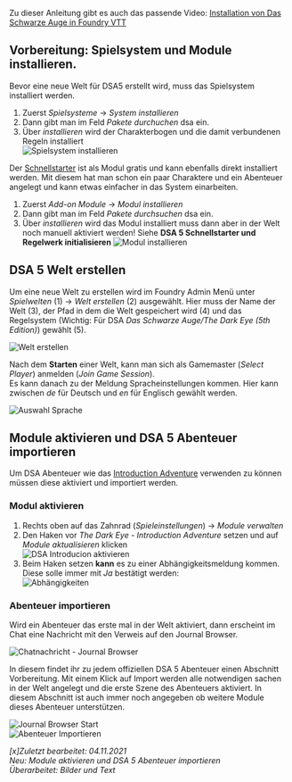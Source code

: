 Zu dieser Anleitung gibt es auch das passende Video: [Installation von Das Schwarze Auge in Foundry VTT](https://www.youtube.com/watch?v=bzgb_pmw-bs)

## Vorbereitung: Spielsystem und Module installieren.

Bevor eine neue Welt für DSA5 erstellt wird, muss das Spielsystem installiert werden. 
1. Zuerst *Spielsysteme* -> *System installieren*
2. Dann gibt man im Feld *Pakete durchuchen* dsa ein.
3. Über *installieren* wird der Charakterbogen und die damit verbundenen Regeln installiert  
![Spielsystem installieren](de/images/de-dsa_5_welt_erstellen_0.webp)
 
Der [Schnellstarter](https://foundryvtt.com/packages/dsa5-introduction) ist als Modul gratis und kann ebenfalls direkt installiert werden. Mit diesem hat man schon ein paar Charaktere und ein Abenteuer angelegt 
und kann etwas einfacher in das System einarbeiten.

1. Zuerst *Add-on Module* -> *Modul installieren*
2. Dann gibt man im Feld *Pakete durchsuchen* dsa ein.
3. Über *installieren* wird das Modul installiert muss dann aber in der Welt noch manuell aktiviert werden! Siehe **DSA 5 Schnellstarter und Regelwerk initialisieren**
![Modul installieren](de/images/de-dsa_5_welt_erstellen_1.webp)

## DSA 5 Welt erstellen

Um eine neue Welt zu erstellen wird im Foundry Admin Menü unter *Spielwelten* (1) -> *Welt erstellen* (2) ausgewählt.
Hier muss der Name der Welt (3), der Pfad in dem die Welt gespeichert wird (4) und das Regelsystem 
(Wichtig: Für DSA *Das Schwarze Auge/The Dark Eye (5th Edition)*) gewählt (5).

![Welt erstellen](de/images/de-dsa_5_welt_erstellen_2.webp)  
  
Nach dem **Starten** einer Welt, kann man sich als Gamemaster (*Select Player*) anmelden (*Join Game Session*).  
Es kann danach zu der Meldung Spracheinstellungen kommen. Hier kann zwischen *de* für Deutsch und *en* für Englisch gewählt werden.

![Auswahl Sprache](de/images/de-dsa_5_welt_erstellen_3.webp)  

## Module aktivieren und DSA 5 Abenteuer importieren

Um DSA Abenteuer wie das [Introduction Adventure](https://foundryvtt.com/packages/dsa5-introduction) verwenden zu können müssen diese aktiviert und importiert werden.

### Modul aktivieren

1. Rechts oben auf das Zahnrad (*Spieleinstellungen*) -> *Module verwalten*
2. Den Haken vor *The Dark Eye - Introduction Adventure* setzen und auf *Module aktualisieren* klicken  
![DSA Introducion aktivieren](de/images/de-dsa_5_welt_erstellen_4.webp)
3. Beim Haken setzen **kann** es zu einer Abhängigkeitsmeldung kommen. Diese solle immer mit *Ja* bestätigt werden:  
![Abhängigkeiten](de/images/de-dsa_5_welt_erstellen_5.webp)

### Abenteuer importieren

Wird ein Abenteuer das erste mal in der Welt aktiviert, dann erscheint im Chat eine Nachricht mit den Verweis auf den Journal Browser.  

![Chatnachricht - Journal Browser](de/images/de-dsa_5_welt_erstellen_6.webp)

In diesem findet ihr zu jedem offiziellen DSA 5 Abenteuer einen Abschnitt Vorbereitung. Mit einem Klick auf Import werden alle notwendigen sachen in der Welt angelegt und die erste Szene des Abenteuers aktiviert. In diesem Abschnitt ist auch immer noch angegeben ob weitere Module dieses Abenteuer unterstützen.  

![Journal Browser Start](de/images/de-dsa_5_welt_erstellen_7.webp)  
![Abenteuer Importieren](de/images/de-dsa_5_welt_erstellen_8.webp)

*[x]Zuletzt bearbeitet: 04.11.2021*  
*Neu: Module aktivieren und DSA 5 Abenteuer importieren*  
*Überarbeitet: Bilder und Text*
